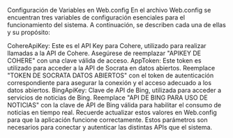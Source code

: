 Configuración de Variables en Web.config
En el archivo Web.config se encuentran tres variables de configuración esenciales para el funcionamiento del sistema. A continuación, se describen cada una de ellas y su propósito:

CohereApiKey: Este es el API Key para Cohere, utilizado para realizar llamadas a la API de Cohere. Asegúrese de reemplazar "APIKEY DE COHERE" con una clave válida de acceso.
AppToken: Este token es utilizado para acceder a la API de Socrata en datos abiertos. Reemplace "TOKEN DE SOCRATA DATOS ABIERTOS" con el token de autenticación correspondiente para asegurar la conexión y el acceso adecuado a los datos abiertos.
BingApiKey: Clave de API de Bing, utilizada para acceder a servicios de noticias de Bing. Reemplace "API DE BING PARA USO DE NOTICIAS" con la clave de API de Bing válida para habilitar el consumo de noticias en tiempo real.
Recuerde actualizar estos valores en Web.config para que la aplicación funcione correctamente. Estos parámetros son necesarios para conectar y autenticar las distintas APIs que el sistema.


